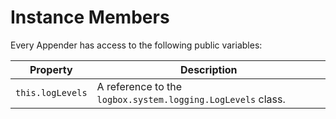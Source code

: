 # Instance Members

Every Appender has access to the following public variables:

| Property         | Description                                                 |
| ---------------- | ----------------------------------------------------------- |
| `this.logLevels` | A reference to the `logbox.system.logging.LogLevels` class. |

